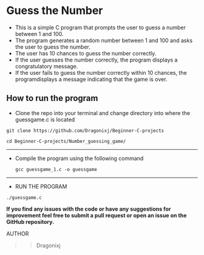 # Guess the Number

- This is a simple C program that prompts the user to guess a number between 1 and 100.
- The program generates a random number between 1 and 100 and asks the user to guess the number.
- The user has 10 chances to guess the number correctly.
- If the user guesses the number correctly, the program displays a congratulatory message.
- If the user fails to guess the number correctly within 10 chances, the programdisplays a message indicating that the game is over.

## How to run the program

- Clone the repo into your terminal and change directory into where the guessgame.c is located

```
git clone https://github.com/Dragonixj/Beginner-C-projects

cd Beginner-C-projects/Number_guessing_game/
```

---

- Compile the program using the following command
  ```
  gcc guessgame_1.c -o guessgame
  ```

---

- RUN THE PROGRAM

```
./guessgame.c
```

**If you find any issues with the code or have any suggestions for improvement
feel free to submit a pull request or open an issue on the GitHub repository.**

AUTHOR

> > Dragonixj

